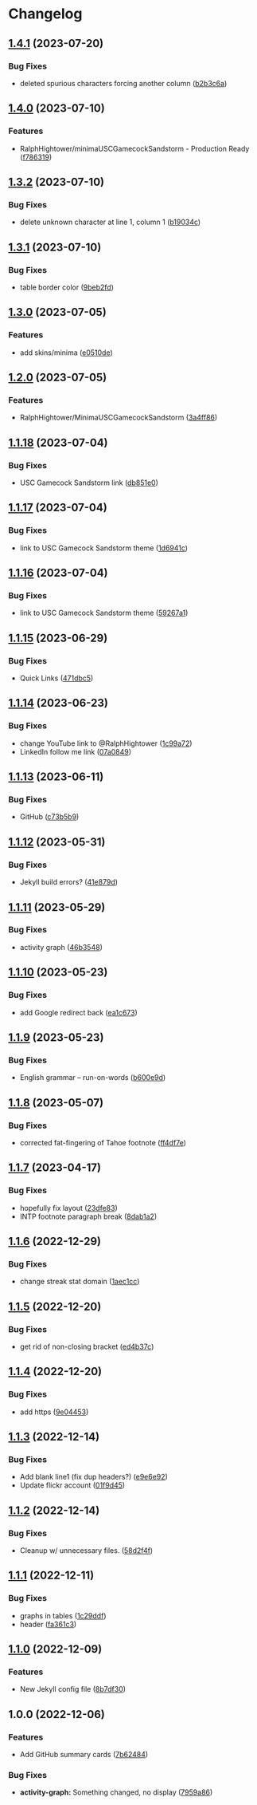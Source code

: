 # Changelog

## [1.4.1](https://github.com/RalphHightower/RalphHightower.github.io/compare/v1.4.0...v1.4.1) (2023-07-20)


### Bug Fixes

* deleted spurious characters forcing another column ([b2b3c6a](https://github.com/RalphHightower/RalphHightower.github.io/commit/b2b3c6a175c1353e189e7ebb6a57b4504d1bd5b0))

## [1.4.0](https://github.com/RalphHightower/RalphHightower.github.io/compare/v1.3.2...v1.4.0) (2023-07-10)


### Features

* RalphHightower/minimaUSCGamecockSandstorm - Production Ready ([f786319](https://github.com/RalphHightower/RalphHightower.github.io/commit/f7863198a6d2c2d9856f959adee59977435d3228))

## [1.3.2](https://github.com/RalphHightower/RalphHightower.github.io/compare/v1.3.1...v1.3.2) (2023-07-10)


### Bug Fixes

* delete unknown character at line 1, column 1 ([b19034c](https://github.com/RalphHightower/RalphHightower.github.io/commit/b19034c5231edd23aff76b46b9740caa309232a8))

## [1.3.1](https://github.com/RalphHightower/RalphHightower.github.io/compare/v1.3.0...v1.3.1) (2023-07-10)


### Bug Fixes

* table border color ([9beb2fd](https://github.com/RalphHightower/RalphHightower.github.io/commit/9beb2fd1cabd4b6f73c8572353cfa1f3a3a448d3))

## [1.3.0](https://github.com/RalphHightower/RalphHightower.github.io/compare/v1.2.0...v1.3.0) (2023-07-05)


### Features

* add skins/minima  ([e0510de](https://github.com/RalphHightower/RalphHightower.github.io/commit/e0510dec5433f425ed2eabd7cc8d08236eaa804b))

## [1.2.0](https://github.com/RalphHightower/RalphHightower.github.io/compare/v1.1.18...v1.2.0) (2023-07-05)


### Features

* RalphHightower/MinimaUSCGamecockSandstorm  ([3a4ff86](https://github.com/RalphHightower/RalphHightower.github.io/commit/3a4ff8691642bbc18129248a7038878732c897dd))

## [1.1.18](https://github.com/RalphHightower/RalphHightower.github.io/compare/v1.1.17...v1.1.18) (2023-07-04)


### Bug Fixes

* USC Gamecock Sandstorm link ([db851e0](https://github.com/RalphHightower/RalphHightower.github.io/commit/db851e022fbfc932594c55940403ad56fcfa0b1a))

## [1.1.17](https://github.com/RalphHightower/RalphHightower.github.io/compare/v1.1.16...v1.1.17) (2023-07-04)


### Bug Fixes

* link to USC Gamecock Sandstorm theme ([1d6941c](https://github.com/RalphHightower/RalphHightower.github.io/commit/1d6941c58bd4c2bb2b9a709b9f91e456afe69772))

## [1.1.16](https://github.com/RalphHightower/RalphHightower.github.io/compare/v1.1.15...v1.1.16) (2023-07-04)


### Bug Fixes

* link to USC Gamecock Sandstorm theme ([59267a1](https://github.com/RalphHightower/RalphHightower.github.io/commit/59267a12d80c54e562f4fc977e2a384fc856c331))

## [1.1.15](https://github.com/RalphHightower/RalphHightower.github.io/compare/v1.1.14...v1.1.15) (2023-06-29)


### Bug Fixes

* Quick Links ([471dbc5](https://github.com/RalphHightower/RalphHightower.github.io/commit/471dbc5c490f479b5dc782dc291dc139a86b92b2))

## [1.1.14](https://github.com/RalphHightower/RalphHightower.github.io/compare/v1.1.13...v1.1.14) (2023-06-23)


### Bug Fixes

* change YouTube link to @RalphHightower ([1c99a72](https://github.com/RalphHightower/RalphHightower.github.io/commit/1c99a7257b2d305c03030ea9e6c48e2dfc39bd6d))
* LinkedIn follow me link ([07a0849](https://github.com/RalphHightower/RalphHightower.github.io/commit/07a084964709e216ed116e92525b16f822a4c33e))

## [1.1.13](https://github.com/RalphHightower/RalphHightower.github.io/compare/v1.1.12...v1.1.13) (2023-06-11)


### Bug Fixes

* GitHub ([c73b5b9](https://github.com/RalphHightower/RalphHightower.github.io/commit/c73b5b90c9d1f750df3f0d3c5102fe2911eb0e5a))

## [1.1.12](https://github.com/RalphHightower/RalphHightower.github.io/compare/v1.1.11...v1.1.12) (2023-05-31)


### Bug Fixes

* Jekyll build errors? ([41e879d](https://github.com/RalphHightower/RalphHightower.github.io/commit/41e879dac21c26d3165b5243c9da38f3da15772d))

## [1.1.11](https://github.com/RalphHightower/RalphHightower.github.io/compare/v1.1.10...v1.1.11) (2023-05-29)


### Bug Fixes

* activity graph ([46b3548](https://github.com/RalphHightower/RalphHightower.github.io/commit/46b3548dff4c9d75befc66b965fec57e6658e295))

## [1.1.10](https://github.com/RalphHightower/RalphHightower.github.io/compare/v1.1.9...v1.1.10) (2023-05-23)


### Bug Fixes

* add Google redirect back ([ea1c673](https://github.com/RalphHightower/RalphHightower.github.io/commit/ea1c6738a604aa5e06b002c57685340306b7566c))

## [1.1.9](https://github.com/RalphHightower/RalphHightower.github.io/compare/v1.1.8...v1.1.9) (2023-05-23)


### Bug Fixes

* English grammar – run-on-words ([b600e9d](https://github.com/RalphHightower/RalphHightower.github.io/commit/b600e9d12fac0e02cf488852d960418d78ba5ec3))

## [1.1.8](https://github.com/RalphHightower/RalphHightower.github.io/compare/v1.1.7...v1.1.8) (2023-05-07)


### Bug Fixes

* corrected fat-fingering of Tahoe footnote ([ff4df7e](https://github.com/RalphHightower/RalphHightower.github.io/commit/ff4df7e72a0139c8b1c10242edc1b379554e0313))

## [1.1.7](https://github.com/RalphHightower/RalphHightower.github.io/compare/v1.1.6...v1.1.7) (2023-04-17)


### Bug Fixes

* hopefully fix layout ([23dfe83](https://github.com/RalphHightower/RalphHightower.github.io/commit/23dfe83b71753655394f81ebda24eb390c1394d5))
* INTP footnote paragraph break ([8dab1a2](https://github.com/RalphHightower/RalphHightower.github.io/commit/8dab1a2066f544c1df6201d9cb9f07e59c217d45))

## [1.1.6](https://github.com/RalphHightower/RalphHightower.github.io/compare/v1.1.5...v1.1.6) (2022-12-29)


### Bug Fixes

* change streak stat domain ([1aec1cc](https://github.com/RalphHightower/RalphHightower.github.io/commit/1aec1ccd45aa582d66594b9e24669a8a96d72e1a))

## [1.1.5](https://github.com/RalphHightower/RalphHightower.github.io/compare/v1.1.4...v1.1.5) (2022-12-20)


### Bug Fixes

* get rid of non-closing bracket ([ed4b37c](https://github.com/RalphHightower/RalphHightower.github.io/commit/ed4b37c0d25e91b7e6ec177a8ac3f5fd282c31a4))

## [1.1.4](https://github.com/RalphHightower/RalphHightower.github.io/compare/v1.1.3...v1.1.4) (2022-12-20)


### Bug Fixes

* add https ([9e04453](https://github.com/RalphHightower/RalphHightower.github.io/commit/9e04453a29d80c0cc2a4c50b0bdeaf3f74b6ee36))

## [1.1.3](https://github.com/RalphHightower/RalphHightower.github.io/compare/v1.1.2...v1.1.3) (2022-12-14)


### Bug Fixes

* Add blank line1 (fix dup headers?) ([e9e6e92](https://github.com/RalphHightower/RalphHightower.github.io/commit/e9e6e9246d2f914c55a15630c89575e9b505b3b5))
* Update flickr account ([01f9d45](https://github.com/RalphHightower/RalphHightower.github.io/commit/01f9d4539ed5ec24e1b99c87150bf94eee9fce5b))

## [1.1.2](https://github.com/RalphHightower/RalphHightower.github.io/compare/v1.1.1...v1.1.2) (2022-12-14)


### Bug Fixes

* Cleanup w/ unnecessary files. ([58d2f4f](https://github.com/RalphHightower/RalphHightower.github.io/commit/58d2f4f634f215440649d471a29f113dd4ca146a))

## [1.1.1](https://github.com/RalphHightower/RalphHightower.github.io/compare/v1.1.0...v1.1.1) (2022-12-11)


### Bug Fixes

* graphs in tables ([1c29ddf](https://github.com/RalphHightower/RalphHightower.github.io/commit/1c29ddfdf30093e80648f6b1a060c38da75e1764))
* header ([fa361c3](https://github.com/RalphHightower/RalphHightower.github.io/commit/fa361c35ff6a3d12b144f2cfa3cfd8db34999fb6))

## [1.1.0](https://github.com/RalphHightower/RalphHightower.github.io/compare/v1.0.0...v1.1.0) (2022-12-09)


### Features

* New Jekyll config file ([8b7df30](https://github.com/RalphHightower/RalphHightower.github.io/commit/8b7df307cae64815a1cce5079c4cc33a1962d333))

## 1.0.0 (2022-12-06)


### Features

* Add GitHub summary cards ([7b62484](https://github.com/RalphHightower/RalphHightower.github.io/commit/7b62484f244c45cfb9cb4ab2a83624e28679c840))


### Bug Fixes

* **activity-graph:** Something changed, no display ([7959a86](https://github.com/RalphHightower/RalphHightower.github.io/commit/7959a869cf36962581513ca75a5b30c7d32b20db))
